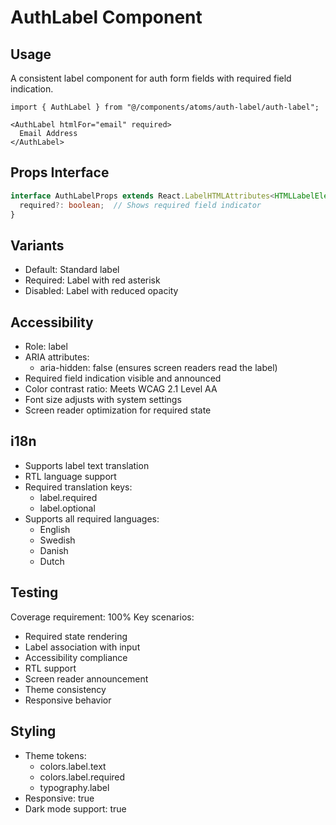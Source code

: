 
# AuthLabel Component

## Usage
A consistent label component for auth form fields with required field indication.

```tsx
import { AuthLabel } from "@/components/atoms/auth-label/auth-label";

<AuthLabel htmlFor="email" required>
  Email Address
</AuthLabel>
```

## Props Interface
```typescript
interface AuthLabelProps extends React.LabelHTMLAttributes<HTMLLabelElement> {
  required?: boolean;  // Shows required field indicator
}
```

## Variants
- Default: Standard label
- Required: Label with red asterisk
- Disabled: Label with reduced opacity

## Accessibility
- Role: label
- ARIA attributes:
  - aria-hidden: false (ensures screen readers read the label)
- Required field indication visible and announced
- Color contrast ratio: Meets WCAG 2.1 Level AA
- Font size adjusts with system settings
- Screen reader optimization for required state

## i18n
- Supports label text translation
- RTL language support
- Required translation keys:
  - label.required
  - label.optional
- Supports all required languages:
  - English
  - Swedish
  - Danish
  - Dutch

## Testing
Coverage requirement: 100%
Key scenarios:
- Required state rendering
- Label association with input
- Accessibility compliance
- RTL support
- Screen reader announcement
- Theme consistency
- Responsive behavior

## Styling
- Theme tokens:
  - colors.label.text
  - colors.label.required
  - typography.label
- Responsive: true
- Dark mode support: true
